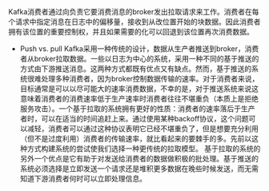 Kafka消费者通过向负责它要消费消息的broker发出拉取请求来工作。消费者在每个请求中指定消息在日志中的偏移量，接收到从改位置开始的块数据。因此消费者拥有该位置的重要控制权，并且如果需要的化可以回退到该位置再次消费数据。
- Push vs. pull
Kafka采用一种传统的设计，数据从生产者推送到broker，消费者从broker拉取数据。一些以日志为中心的系统，采用一种不同的基于推送的方式由下游推送消息。这两种方式都既有优点又有缺点。然而，基于推送的系统很难处理多种消费者，因为broker控制数据传输的速率。对于消费者来说，目标通常是可以以尽可能大的速率消费数据，不幸的是，对于推送系统来说这意味着消费者的消费速率低于生产速率时消费者往往不堪重负（本质上是拒绝服务攻击）。一个基于拉取的系统拥有更好的性质：消费者的速率落后于生产者时，可以在适当的时间追赶上来。通过使用某种backoff协议，这个问题可以减轻，消费者可以通过这种协议表明它已经不堪重负了，但是想要充分利用（但不是过度利用）消费者的传输速率，就比看起来的要棘手的多。先前以这种方式构建系统的尝试使我们选择一种更传统的拉取模型。
基于拉取的系统的另外一个优点是它有助于对发送给消费者的数据做积极的批处理。基于推送的系统必须选择是立即发送一个请求还是堆积更多数据在晚些时候发送，而无需知道下游消费者何时可以立即处理信息。